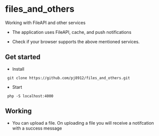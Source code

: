 # files_and_others
Working with FileAPI and other services

- The application uses FileAPI, cache, and push notifications

- Check if your browser supports the above mentioned services.

## Get started
 - Install
 ```
  git clone https://github.com/pj8912/files_and_others.git
 ```
 - Start
 ```
  php -S localhost:4000
 ```

##  Working 
- You can upload a file. On uploading a file you will receive a notifcation with a success message


